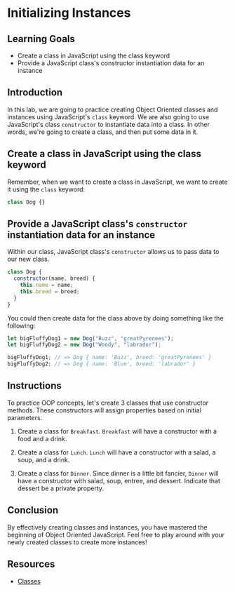 # Initializing Instances

## Learning Goals

- Create a class in JavaScript using the class keyword
- Provide a JavaScript class's constructor instantiation data for an instance

## Introduction

In this lab, we are going to practice creating Object Oriented classes and
instances using JavaScript's `class` keyword. We are also going to use
JavaScript's class `constructor` to instantiate data into a class. In other
words, we're going to create a class, and then put some data in it.

## Create a class in JavaScript using the class keyword

Remember, when we want to create a class in JavaScript, we want to create it
using the `class` keyword:

```js
class Dog {}
```

## Provide a JavaScript class's `constructor` instantiation data for an instance

Within our class, JavaScript class's `constructor` allows us to pass data to our
new class.

```js
class Dog {
  constructor(name, breed) {
    this.name = name;
    this.breed = breed;
  }
}
```

You could then create data for the class above by doing something like the
following:

```js
let bigFluffyDog1 = new Dog("Buzz", "greatPyrenees");
let bigFluffyDog2 = new Dog("Woody", "labrador");

bigFluffyDog1; // => Dog { name: 'Buzz', breed: 'greatPyrenees' }
bigFluffyDog2; // => Dog { name: 'Blue', breed: 'labrador' }
```

## Instructions

To practice OOP concepts, let's create 3 classes that use constructor methods.
These constructors will assign properties based on initial parameters.

1.  Create a class for `Breakfast`. `Breakfast` will have a constructor with a
    food and a drink.

2.  Create a class for `Lunch`. `Lunch` will have a constructor with a salad, a
    soup, and a drink.

3.  Create a class for `Dinner`. Since dinner is a little bit fancier, `Dinner`
    will have a constructor with salad, soup, entree, and dessert. Indicate that
    dessert be a private property.

## Conclusion

By effectively creating classes and instances, you have mastered the beginning
of Object Oriented JavaScript. Feel free to play around with your newly created
classes to create more instances!

## Resources

- [Classes](https://developer.mozilla.org/en-US/docs/Web/JavaScript/Reference/Classes)
